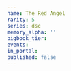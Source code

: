 ```yaml
---
name: The Red Angel
rarity: 5
series: dsc
memory_alpha: ''
bigbook_tier:
events:
in_portal:
published: false
---
```

